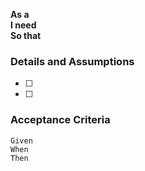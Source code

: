 **As a**  
**I need**  
**So that**  

### Details and Assumptions  
* [ ]  
* [ ]  

### Acceptance Criteria  
```gherkin
Given  
When  
Then
